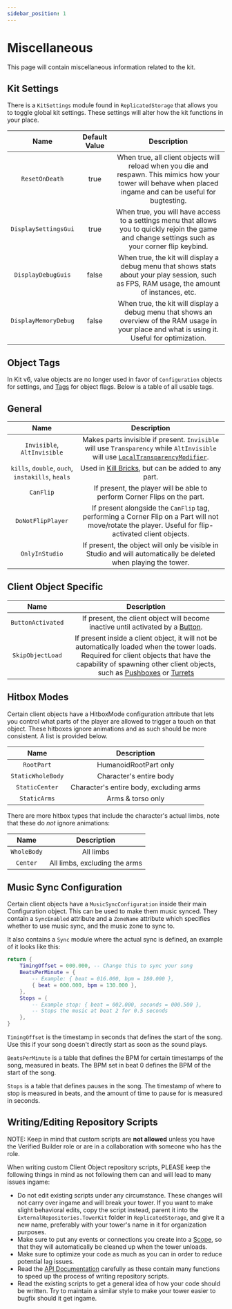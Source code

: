 ```yaml
---
sidebar_position: 1
---
```


# Miscellaneous

This page will contain miscellaneous information related to the kit.

## Kit Settings

There is a `KitSettings` module found in `ReplicatedStorage` that allows you to toggle global kit settings. These settings will alter how the kit functions in your place.

| Name | Default Value | Description
|:-----:|:-----:|:-----:
| `ResetOnDeath` | true | When true, all client objects will reload when you die and respawn. This mimics how your tower will behave when placed ingame and can be useful for bugtesting.
| `DisplaySettingsGui` | true | When true, you will have access to a settings menu that allows you to quickly rejoin the game and change settings such as your corner flip keybind.
| `DisplayDebugGuis` | false | When true, the kit will display a debug menu that shows stats about your play session, such as FPS, RAM usage, the amount of instances, etc.
| `DisplayMemoryDebug` | false | When true, the kit will display a debug menu that shows an overview of the RAM usage in your place and what is using it. Useful for optimization.

## Object Tags

In Kit v6, value objects are no longer used in favor of `Configuration` objects for settings, and [Tags](https://create.roblox.com/docs/studio/properties#instance-tags) for object flags. Below is a table of all usable tags.

## General

| Name | Description
|:-----:|:-----:
| `Invisible`, `AltInvisible` | Makes parts invisible if present. `Invisible` will use `Transparency` while `AltInvisible` will use [`LocalTransparencyModifier`](https://create.roblox.com/docs/reference/engine/classes/BasePart#LocalTransparencyModifier).
| `kills`, `double`, `ouch`, `instakills`, `heals` | Used in [Kill Bricks](client-objects/killbricks.md), but can be added to any part.
| `CanFlip` | If present, the player will be able to perform Corner Flips on the part.
| `DoNotFlipPlayer` | If present alongside the `CanFlip` tag, performing a Corner Flip on a Part will not move/rotate the player. Useful for flip-activated client objects.
| `OnlyInStudio` | If present, the object will only be visible in Studio and will automatically be deleted when playing the tower.

## Client Object Specific

| Name | Description
|:-----:|:-----:
| `ButtonActivated` | If present, the client object will become inactive until activated by a [Button](client-objects/buttons.md).
| `SkipObjectLoad` | If present inside a client object, it will not be automatically loaded when the tower loads. Required for client objects that have the capability of spawning other client objects, such as [Pushboxes](/docs/client-objects/pushbox-spawners.md) or [Turrets](/docs/client-objects/turrets.md)

## Hitbox Modes

Certain client objects have a HitboxMode configuration attribute that lets you control what parts of the player are allowed to trigger a touch on that object. These hitboxes ignore animations and as such should be more consistent. A list is provided below.

| Name | Description
|:-----:|:-----:
| `RootPart` | HumanoidRootPart only
| `StaticWholeBody` | Character's entire body
| `StaticCenter` | Character's entire body, excluding arms
| `StaticArms` | Arms & torso only

There are more hitbox types that include the character's actual limbs, note that these do *not* ignore animations:

| Name | Description
|:-----:|:-----:
| `WholeBody` | All limbs
| `Center` | All limbs, excluding the arms

## Music Sync Configuration

Certain client objects have a `MusicSyncConfiguration` inside their main Configuration object. This can be used to make them music synced. They contain a `SyncEnabled` attribute and a `ZoneName` attribute which specifies whether to use music sync, and the music zone to sync to.

It also contains a `Sync` module where the actual sync is defined, an example of it looks like this:

```lua
return {
    TimingOffset = 000.000, -- Change this to sync your song
    BeatsPerMinute = {
        -- Example: { beat = 016.000, bpm = 180.000 },
        { beat = 000.000, bpm = 130.000 },
    },
    Stops = {
        -- Example stop: { beat = 002.000, seconds = 000.500 },
        -- Stops the music at beat 2 for 0.5 seconds
    },
}
```

`TimingOffset` is the timestamp in seconds that defines the start of the song. Use this if your song doesn't directly start as soon as the sound plays.

`BeatsPerMinute` is a table that defines the BPM for certain timestamps of the song, measured in beats. The BPM set in beat 0 defines the BPM of the start of the song.

`Stops` is a table that defines pauses in the song. The timestamp of where to stop is measured in beats, and the amount of time to pause for is measured in seconds.

## Writing/Editing Repository Scripts

NOTE: Keep in mind that custom scripts are **not allowed** unless you have the Verified Builder role or are in a collaboration with someone who has the role.

When writing custom Client Object repository scripts, PLEASE keep the following things in mind as not following them can and will lead to many issues ingame:

* Do not edit existing scripts under any circumstance. These changes will not carry over ingame and will break your tower. If you want to make slight behavioral edits, copy the script instead, parent it into the `ExternalRepositories.TowerKit` folder in `ReplicatedStorage`, and give it a new name, preferably with your tower's name in it for organization purposes.
* Make sure to put any events or connections you create into a [Scope](/api/Scope), so that they will automatically be cleaned up when the tower unloads.
* Make sure to optimize your code as much as you can in order to reduce potential lag issues.
* Read the [API Documentation](/api/ClientObjects) carefully as these contain many functions to speed up the process of writing repository scripts.
* Read the existing scripts to get a general idea of how your code should be written. Try to maintain a similar style to make your tower easier to bugfix should it get ingame.
